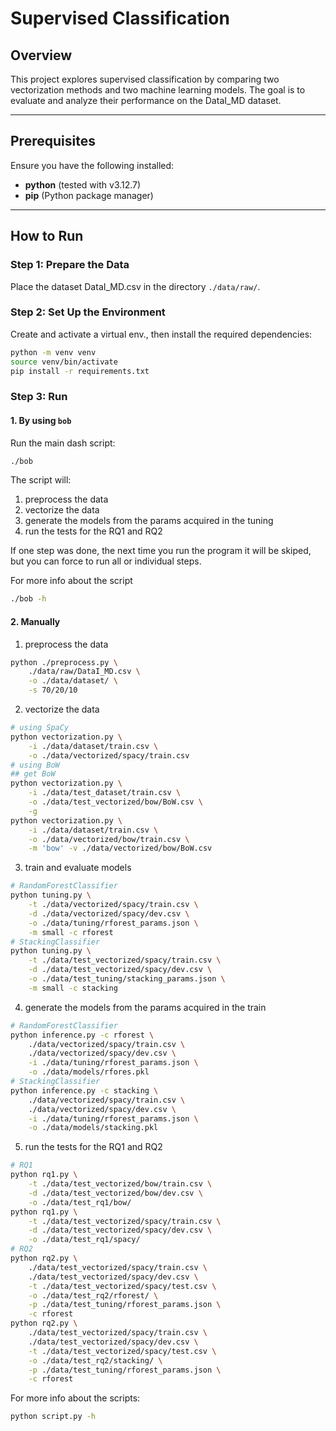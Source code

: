 # Supervised Classification

## Overview
This project explores supervised classification by comparing two vectorization
methods and two machine learning models. The goal is to evaluate and analyze
their performance on the DataI_MD dataset.

---

## Prerequisites
Ensure you have the following installed:
- **python** (tested with v3.12.7)
- **pip** (Python package manager)

---

## How to Run

### Step 1: Prepare the Data
Place the dataset DataI_MD.csv in the directory `./data/raw/`.

### Step 2: Set Up the Environment
Create and activate a virtual env., then install the required dependencies:
```bash
python -m venv venv
source venv/bin/activate
pip install -r requirements.txt
```

### Step 3: Run
#### 1. By using `bob`
Run the main dash script:
```bash
./bob
```

The script will:
1. preprocess the data
2. vectorize the data
3. generate the models from the params acquired in the tuning
4. run the tests for the RQ1 and RQ2

If one step was done, the next time you run the program it will be skiped, but
you can force to run all or individual steps.

For more info about the script
```bash
./bob -h
```

#### 2. Manually
1. preprocess the data
```bash
python ./preprocess.py \
    ./data/raw/DataI_MD.csv \
    -o ./data/dataset/ \
    -s 70/20/10
```
2. vectorize the data
```bash
# using SpaCy
python vectorization.py \
    -i ./data/dataset/train.csv \
    -o ./data/vectorized/spacy/train.csv
# using BoW
## get BoW
python vectorization.py \
    -i ./data/test_dataset/train.csv \
    -o ./data/test_vectorized/bow/BoW.csv \
    -g
python vectorization.py \
    -i ./data/dataset/train.csv \
    -o ./data/vectorized/bow/train.csv \
    -m 'bow' -v ./data/vectorized/bow/BoW.csv
```
3. train and evaluate models
```bash
# RandomForestClassifier
python tuning.py \
    -t ./data/vectorized/spacy/train.csv \
    -d ./data/vectorized/spacy/dev.csv \
    -o ./data/tuning/rforest_params.json \
    -m small -c rforest
# StackingClassifier
python tuning.py \
    -t ./data/test_vectorized/spacy/train.csv \
    -d ./data/test_vectorized/spacy/dev.csv \
    -o ./data/test_tuning/stacking_params.json \
    -m small -c stacking
```
4. generate the models from the params acquired in the train
```bash
# RandomForestClassifier
python inference.py -c rforest \
    ./data/vectorized/spacy/train.csv \
    ./data/vectorized/spacy/dev.csv \
    -i ./data/tuning/rforest_params.json \
    -o ./data/models/rfores.pkl
# StackingClassifier
python inference.py -c stacking \
    ./data/vectorized/spacy/train.csv \
    ./data/vectorized/spacy/dev.csv \
    -i ./data/tuning/rforest_params.json \
    -o ./data/models/stacking.pkl
```
5. run the tests for the RQ1 and RQ2
```bash
# RQ1
python rq1.py \
    -t ./data/test_vectorized/bow/train.csv \
    -d ./data/test_vectorized/bow/dev.csv \
    -o ./data/test_rq1/bow/
python rq1.py \
    -t ./data/test_vectorized/spacy/train.csv \
    -d ./data/test_vectorized/spacy/dev.csv \
    -o ./data/test_rq1/spacy/
# RQ2
python rq2.py \
    ./data/test_vectorized/spacy/train.csv \
    ./data/test_vectorized/spacy/dev.csv \
    -t ./data/test_vectorized/spacy/test.csv \
    -o ./data/test_rq2/rforest/ \
    -p ./data/test_tuning/rforest_params.json \
    -c rforest
python rq2.py \
    ./data/test_vectorized/spacy/train.csv \
    ./data/test_vectorized/spacy/dev.csv \
    -t ./data/test_vectorized/spacy/test.csv \
    -o ./data/test_rq2/stacking/ \
    -p ./data/test_tuning/rforest_params.json \
    -c rforest
```

For more info about the scripts:
```bash
python script.py -h
```

